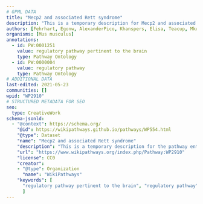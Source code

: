 ```yaml
---
# GPML DATA
title: "Mecp2 and associated Rett syndrome"
description: "This is a temporary description for Mecp2 and associated Rett syndrome"
authors: [Fehrhart, Egonw, AlexanderPico, Khanspers, Elisa, Teacup, Mkutmon, MaintBot, Eweitz]
organisms: [Mus musculus]
annotations:
  - id: PW:0001251
    value: regulatory pathway pertinent to the brain
    type: Pathway Ontology
  - id: PW:0000004
    value: regulatory pathway
    type: Pathway Ontology
# ADDITIONAL DATA
last-edited: 2021-05-23
communities: []
wpid: "WP2910"
# STRUCTURED METADATA FOR SEO
seo:
  type: CreativeWork
schema-jsonld:
  - "@context": https://schema.org/
    "@id": https://wikipathways.github.io/pathways/WP554.html
    "@type": Dataset
    "name": "Mecp2 and associated Rett syndrome"
    "description": "This is a temporary description for the pathway entitled: Mecp2 and associated Rett syndrome"
    "url": "https://www.wikipathways.org/index.php/Pathway:WP2910"
    "license": CC0
    "creator":
    - "@type": Organization
      "name": "WikiPathways"
    "keywords": [
      "regulatory pathway pertinent to the brain", "regulatory pathway",
      ]
---
```

